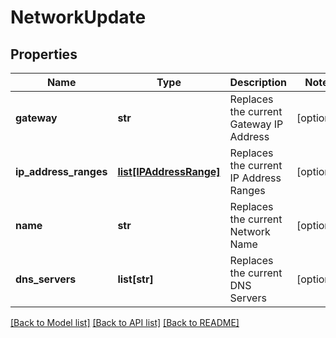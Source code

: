 # NetworkUpdate

## Properties
Name | Type | Description | Notes
------------ | ------------- | ------------- | -------------
**gateway** | **str** | Replaces the current Gateway IP Address | [optional] 
**ip_address_ranges** | [**list[IPAddressRange]**](IPAddressRange.md) | Replaces the current IP Address Ranges | [optional] 
**name** | **str** | Replaces the current Network Name | [optional] 
**dns_servers** | **list[str]** | Replaces the current DNS Servers | [optional] 

[[Back to Model list]](../README.md#documentation-for-models) [[Back to API list]](../README.md#documentation-for-api-endpoints) [[Back to README]](../README.md)


